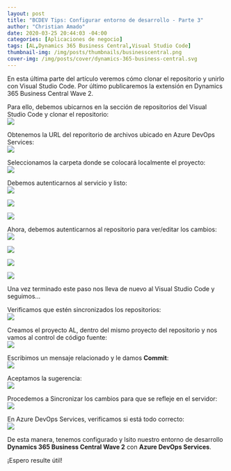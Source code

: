 ```yaml
---
layout: post
title: "BCDEV Tips: Configurar entorno de desarrollo - Parte 3"
author: "Christian Amado"
date: 2020-03-25 20:44:03 -04:00
categories: [Aplicaciones de negocio]
tags: [AL,Dynamics 365 Business Central,Visual Studio Code]
thumbnail-img: /img/posts/thumbnails/businesscentral.png
cover-img: /img/posts/cover/dynamics-365-business-central.svg
---
```


En esta última parte del artículo veremos cómo clonar el repositorio y unirlo con Visual Studio Code. Por último publicaremos la extensión en Dynamics 365 Business Central Wave 2.  

<!--more-->

Para ello, debemos ubicarnos en la sección de repositorios del Visual Studio Code y clonar el repositorio:  
![](/img/posts/migrated/2020/03/1-7.png)  

Obtenemos la URL del reporitorio de archivos ubicado en Azure DevOps Services:  
![](/img/posts/migrated/2020/03/2-7.png)  

Seleccionamos la carpeta donde se colocará localmente el proyecto:  
![](/img/posts/migrated/2020/03/3-6.png)  

Debemos autenticarnos al servicio y listo:  
![](/img/posts/migrated/2020/03/4-6.png)  

![](/img/posts/migrated/2020/03/5-5.png)  

![](/img/posts/migrated/2020/03/6-5.png)  

Ahora, debemos autenticarnos al repositorio para ver/editar los cambios:  
![](/img/posts/migrated/2020/03/7-4.png)  

![](/img/posts/migrated/2020/03/8-3.png)  

![](/img/posts/migrated/2020/03/9-3.png)  

![](/img/posts/migrated/2020/03/10-3.png)  

Una vez terminado este paso nos lleva de nuevo al Visual Studio Code y seguimos...  

Verificamos que estén sincronizados los repositorios:  
![](/img/posts/migrated/2020/03/11-2.png)  

Creamos el proyecto AL, dentro del mismo proyecto del repositorio y nos vamos al control de código fuente:  
![](/img/posts/migrated/2020/03/12-2.png)  

Escribimos un mensaje relacionado y le damos **Commit**:  
![](/img/posts/migrated/2020/03/13-1.png)  

Aceptamos la sugerencia:  
![](/img/posts/migrated/2020/03/14-1.png)   

Procedemos a Sincronizar los cambios para que se refleje en el servidor:  
![](/img/posts/migrated/2020/03/15.png)  

En Azure DevOps Services, verificamos si está todo correcto:  
![](/img/posts/migrated/2020/03/16.png)  

De esta manera, tenemos configurado y lsito nuestro entorno de desarrollo **Dynamics 365 Business Central Wave 2** con **Azure DevOps Services**.  

¡Espero resulte útil!
